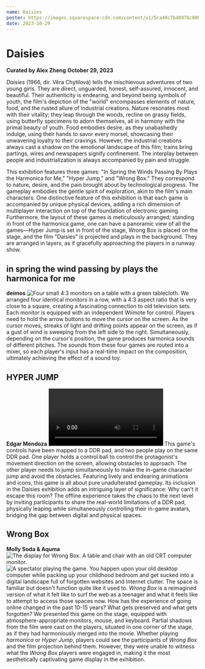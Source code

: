```yaml
---
name: Daisies
poster: https://images.squarespace-cdn.com/content/v1/5ca40c7b40978c0001458f5d/9ac099fc-e228-4c18-89d0-0ef3c7ef93ed/posters_square+-+Alex+Zheng.png?format=2500w
date: 2023-10-29
---
```


# Daisies
**Curated by Alex Zheng**
**October 29, 2023**

*Daisies* (1966, dir. Věra Chytilová) tells the mischievous adventures of two young girls. They are direct, unguarded, honest, self-assured, innocent, and beautiful. Their authenticity is endearing, and beyond being symbols of youth, the film's depiction of the "world" encompasses elements of nature, food, and the rusted allure of industrial creations. Nature resonates most with their vitality; they leap through the woods, recline on grassy fields, using butterfly specimens to adorn themselves, all in harmony with the primal beauty of youth. Food embodies desire, as they unabashedly indulge, using their hands to savor every morsel, showcasing their unwavering loyalty to their cravings. However, the industrial creations always cast a shadow on the emotional landscape of this film; trains bring partings, wires and newspapers signify confinement. The interplay between people and industrialization is always accompanied by pain and struggle.

This exhibition features three games: "In Spring the Winds Passing By Plays the Harmonica for Me," "Hyper Jump," and "Wrong Box." They correspond to nature, desire, and the pain brought about by technological progress. The gameplay embodies the gentle spirit of exploration, akin to the film's main characters. 
One distinctive feature of this exhibition is that each game is accompanied by unique physical devices, adding a rich dimension of multiplayer interaction on top of the foundation of electronic gaming. 
Furthermore, the layout of these games is meticulously arranged; standing in front of the harmonica game, one can have a panoramic view of all the games—Hyper Jump is set in front of the stage, Wrong Box is placed on the stage, and the film "Daisies" is projected and plays in the background. They are arranged in layers, as if gracefully approaching the players in a runway show.

## in spring the wind passing by plays the harmonica for me 
**deimos**
![Four small 4:3 monitors on a table with a green tablecloth.](https://drive.google.com/thumbnail?id=152e85wZ9SFqowjPo3HScxdRkEl2b3tlo&sz=w1000)
We arranged four identical monitors in a row, with a 4:3 aspect ratio that is very close to a square, creating a fascinating connection to old television sets. Each monitor is equipped with an independent Wiimote for control. Players need to hold the arrow buttons to move the cursor on the screen. As the cursor moves, streaks of light and drifting points appear on the screen, as if a gust of wind is sweeping from the left side to the right. Simultaneously, depending on the cursor's position, the game produces harmonica sounds of different pitches. The sounds from these four games are routed into a mixer, so each player's input has a real-time impact on the composition, ultimately achieving the effect of a sound toy.

## HYPER JUMP
**Edgar Mendoza**
<video src="C0125.MP4"></video>
This game's controls have been mapped to a DDR pad, and two people play on the same DDR pad. One player holds a control ball to control the protagonist's movement direction on the screen, allowing obstacles to approach. The other player needs to jump simultaneously to make the in-game character jump and avoid the obstacles.
Featuring lively and endearing animations and icons, this game is all about pure unadulterated gameplay. Its inclusion in the Daisies exhibition adds an intriguing layer of significance: Why can't it escape this room? The offline experience takes the chaos to the next level by inviting participants to share the real-world limitations of a DDR pad, physically leaping while simultaneously controlling their in-game avatars, bridging the gap between digital and physical spaces.

## Wrong Box
**Molly Soda & Aquma**
![The display for Wrong Box. A table and chair with an old CRT computer monitor.](DSC01879.jpg)
![A spectator playing the game.](DSC01966.jpg)
You happen upon your old desktop computer while packing up your childhood bedroom and get sucked into a digital landscape full of forgotten websites and Internet clutter. The space is familiar but doesn't function quite like it used to.
*Wrong Box* is a reimagined version of what it felt like to surf the web as a teenager and what it feels like to attempt to access those spaces now. How has the experience of going online changed in the past 10-15 years? What gets preserved and what gets forgotten?
We presented this game on the stage, equipped with atmosphere-appropriate monitors, mouse, and keyboard. Partial shadows from the film were cast on the players, situated in one corner of the stage, as if they had harmoniously merged into the movie. Whether playing *harmonica* or *Hyper Jump*, players could see the participants of *Wrong Box* and the film projection behind them. However, they were unable to witness what the *Wrong Box* players were engaged in, making it the most aesthetically captivating game display in the exhibition.